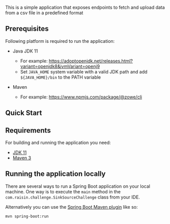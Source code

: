 
This is a simple application that exposes endpoints to fetch and upload data from a csv file in a predefined format

## Prerequisites

Following platform is required to run the application:

- Java JDK 11
  - For example: <https://adoptopenjdk.net/releases.html?variant=openjdk8&jvmVariant=openj9>
  - Set `JAVA_HOME` system variable with a valid JDK path and add `${JAVA_HOME}/bin` to the PATH variable

- Maven
  - For example: <https://www.npmjs.com/package/@zowe/cli>

## Quick Start

## Requirements

For building and running the application you need:

- [JDK 11](https://www.oracle.com/java/technologies/downloads/#java11)
- [Maven 3](https://maven.apache.org)

## Running the application locally

There are several ways to run a Spring Boot application on your local machine. One way is to execute the `main` method in the `com.raisin.challenge.SinkSourceChallenge` class from your IDE.

Alternatively you can use the [Spring Boot Maven plugin](https://docs.spring.io/spring-boot/docs/current/reference/html/build-tool-plugins-maven-plugin.html) like so:

```shell
mvn spring-boot:run
```
